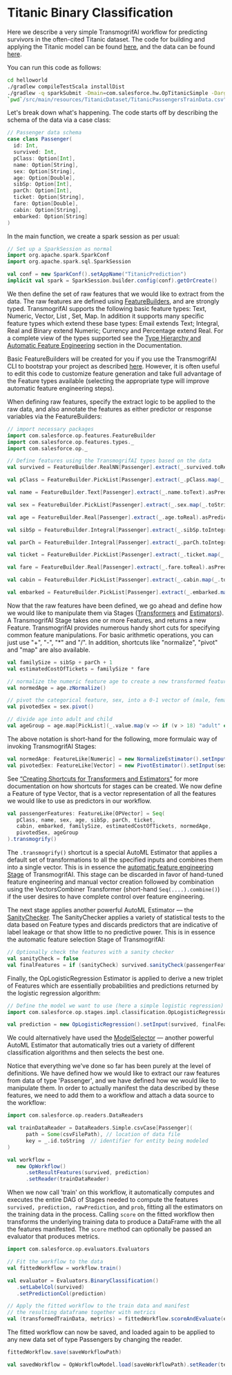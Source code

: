 # Titanic Binary Classification

Here we describe a very simple TransmogrifAI workflow for predicting survivors in the often-cited Titanic dataset. The code for building and applying the Titanic model can be found [here](https://github.com/salesforce/TransmogrifAI/blob/master/helloworld/src/main/scala/com/salesforce/hw/OpTitanicSimple.scala), and the data can be found [here](https://github.com/salesforce/op/blob/master/helloworld/src/main/resources/TitanicDataset/TitanicPassengersTrainData.csv).

You can run this code as follows:
```bash
cd helloworld
./gradlew compileTestScala installDist
./gradlew -q sparkSubmit -Dmain=com.salesforce.hw.OpTitanicSimple -Dargs="\
`pwd`/src/main/resources/TitanicDataset/TitanicPassengersTrainData.csv"
```

Let's break down what's happening. The code starts off by describing the schema of the data via a case class:

```scala
// Passenger data schema
case class Passenger(
  id: Int,
  survived: Int,
  pClass: Option[Int],
  name: Option[String],
  sex: Option[String],
  age: Option[Double],
  sibSp: Option[Int],
  parCh: Option[Int],
  ticket: Option[String],
  fare: Option[Double],
  cabin: Option[String],
  embarked: Option[String]
)
```
In the main function, we create a spark session as per usual:

```scala
// Set up a SparkSession as normal
import org.apache.spark.SparkConf
import org.apache.spark.sql.SparkSession

val conf = new SparkConf().setAppName("TitanicPrediction")
implicit val spark = SparkSession.builder.config(conf).getOrCreate()
```

We then define the set of raw features that we would like to extract from the data. The raw features are defined using [FeatureBuilders](/Developer-Guide#featurebuilders), and are strongly typed. TransmogrifAI supports the following basic feature types: Text, Numeric, Vector, List , Set, Map. In addition it supports many specific feature types which extend these base types: Email extends Text; Integral, Real and Binary extend Numeric; Currency and Percentage extend Real. For a complete view of the types supported see the [Type Hierarchy and Automatic Feature Engineering](/Developer-Guide#type-hierarchy-and-automatic-feature-engineering) section in the Documentation.

Basic FeatureBuilders will be created for you if you use the TransmogrifAI CLI to bootstrap your project as described [here](/examples/Bootstrap-Your-First-Project.html). However, it is often useful to edit this code to customize feature generation and take full advantage of the Feature types available (selecting the appropriate type will improve automatic feature engineering steps).

When defining raw features, specify the extract logic to be applied to the raw data, and  also  annotate the features as either predictor or response variables via the FeatureBuilders:
```scala
// import necessary packages
import com.salesforce.op.features.FeatureBuilder
import com.salesforce.op.features.types._
import com.salesforce.op._

// Define features using the TransmogrifAI types based on the data
val survived = FeatureBuilder.RealNN[Passenger].extract(_.survived.toRealNN).asResponse

val pClass = FeatureBuilder.PickList[Passenger].extract(_.pClass.map(_.toString).toPickList).asPredictor

val name = FeatureBuilder.Text[Passenger].extract(_.name.toText).asPredictor

val sex = FeatureBuilder.PickList[Passenger].extract(_.sex.map(_.toString).toPickList).asPredictor

val age = FeatureBuilder.Real[Passenger].extract(_.age.toReal).asPredictor

val sibSp = FeatureBuilder.Integral[Passenger].extract(_.sibSp.toIntegral).asPredictor

val parCh = FeatureBuilder.Integral[Passenger].extract(_.parCh.toIntegral).asPredictor

val ticket = FeatureBuilder.PickList[Passenger].extract(_.ticket.map(_.toString).toPickList).asPredictor

val fare = FeatureBuilder.Real[Passenger].extract(_.fare.toReal).asPredictor

val cabin = FeatureBuilder.PickList[Passenger].extract(_.cabin.map(_.toString).toPickList).asPredictor

val embarked = FeatureBuilder.PickList[Passenger].extract(_.embarked.map(_.toString).toPickList).asPredictor
```

Now that the raw features have been defined, we go ahead and define how we would like to manipulate them via Stages ([Transformers](../developer-guide#transformers) and [Estimators](../developer-guide#estimators)). A TransmogrifAI Stage takes one or more Features, and returns a new Feature. TransmogrifAI provides numerous handy short cuts for specifying common feature manipulations. For basic arithmetic operations, you can just use "+", "-", "*" and "/". In addition, shortcuts like "normalize", "pivot" and "map" are also available.

```scala
val familySize = sibSp + parCh + 1
val estimatedCostOfTickets = familySize * fare

// normalize the numeric feature age to create a new transformed feature
val normedAge = age.zNormalize()

// pivot the categorical feature, sex, into a 0-1 vector of (male, female) 
val pivotedSex = sex.pivot() 

// divide age into adult and child
val ageGroup = age.map[PickList](_.value.map(v => if (v > 18) "adult" else "child").toPickList)
```

The above notation is short-hand for the following, more formulaic way of invoking TransmogrifAI Stages:

```scala
val normedAge: FeatureLike[Numeric] = new NormalizeEstimator().setInput(age).getOutput
val pivotedSex: FeatureLike[Vector] = new PivotEstimator().setInput(sex).getOutput
```
See [“Creating Shortcuts for Transformers and Estimators”](../developer-guide#creating-shortcuts-for-transformers-and-estimators) for more documentation on how shortcuts for stages can be created.
We now define a Feature of type Vector, that is a vector representation of all the features we would like to use as predictors in our workflow.

```scala
val passengerFeatures: FeatureLike[OPVector] = Seq(
   pClass, name, sex, age, sibSp, parCh, ticket,
   cabin, embarked, familySize, estimatedCostOfTickets, normedAge,
   pivotedSex, ageGroup
).transmogrify()
```

The ```.transmogrify()``` shortcut is a special AutoML Estimator that applies a default set of transformations to all the specified inputs and combines them into a single vector. This is in essence the [automatic feature engineering Stage](../automl-capabilities#vectorizers-and-transmogrification) of TransmogrifAI. This stage can be discarded in favor of hand-tuned feature engineering and manual vector creation followed by combination using the VectorsCombiner Transformer (short-hand ```Seq(....).combine()```) if the user desires to have complete control over feature engineering.

The next stage applies another powerful AutoML Estimator — the [SanityChecker](../automl-capabilities#sanitychecker). The SanityChecker applies a variety of statistical tests to the data based on Feature types and discards predictors that are indicative of label leakage or that show little to no predictive power. This is in essence the automatic feature selection Stage of TransmogrifAI:

```scala
// Optionally check the features with a sanity checker
val sanityCheck = false
val finalFeatures = if (sanityCheck) survived.sanityCheck(passengerFeatures) else passengerFeatures
```
Finally, the OpLogisticRegression Estimator is applied to derive a new triplet of Features which are essentially probabilities and predictions returned by the logistic regression algorithm:

```scala
// Define the model we want to use (here a simple logistic regression) and get the resulting output
import com.salesforce.op.stages.impl.classification.OpLogisticRegression

val prediction = new OpLogisticRegression().setInput(survived, finalFeatures).getOutput
```
We could alternatively have used the [ModelSelector](../automl-capabilities#modelselectors) — another powerful AutoML Estimator that automatically tries out a variety of different classification algorithms and then selects the best one.

Notice that everything we've done so far has been purely at the level of definitions. We have defined how we would like to extract our raw features from data of type 'Passenger', and we have defined how we would like to manipulate them. In order to actually manifest the data described by these features, we need to add them to a workflow and attach a data source to the workflow:

```scala
import com.salesforce.op.readers.DataReaders

val trainDataReader = DataReaders.Simple.csvCase[Passenger](
      path = Some(csvFilePath), // location of data file
      key = _.id.toString  // identifier for entity being modeled
)   

val workflow =
   new OpWorkflow()
      .setResultFeatures(survived, prediction)
      .setReader(trainDataReader)
```

When we now call 'train' on this workflow, it automatically computes and executes the entire DAG of Stages needed to compute the features ```survived, prediction, rawPrediction```, and ```prob```, fitting all the estimators on the training data in the process. Calling ```score``` on the fitted workflow then transforms the underlying training data to produce a DataFrame with the all the features manifested. The ```score``` method can optionally be passed an evaluator that produces metrics. 

```scala
import com.salesforce.op.evaluators.Evaluators

// Fit the workflow to the data
val fittedWorkflow = workflow.train()

val evaluator = Evaluators.BinaryClassification()
   .setLabelCol(survived)
   .setPredictionCol(prediction)

// Apply the fitted workflow to the train data and manifest
// the resulting dataframe together with metrics
val (transformedTrainData, metrics) = fittedWorkflow.scoreAndEvaluate(evaluator = evaluator)
```

The fitted workflow can now be saved, and loaded again to be applied to any new data set of type Passengers by changing the reader. 

```scala
fittedWorkflow.save(saveWorkflowPath)

val savedWorkflow = OpWorkflowModel.load(saveWorkflowPath).setReader(testDataReader)
```



